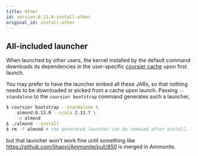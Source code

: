 ```yaml
---
title: Other
id: version-0.13.0-install-other
original_id: install-other
---
```


## All-included launcher

When launched by other users, the kernel installed by the default command
downloads its dependencies in the user-specific [coursier cache](https://get-coursier.io/docs/cache.html#location)
upon first launch.

You may prefer to have the launcher embed all these JARs,
so that nothing needs to be downloaded or picked from a cache upon launch. Passing
`--standalone` to the `coursier bootstrap` command generates such a launcher,
```bash
$ coursier bootstrap --standalone \
    almond:0.13.0 --scala 2.13.7 \
    -o almond
$ ./almond --install
$ rm -f almond # the generated launcher can be removed after install, it copied itself in the kernel installation directory
```
but that launcher won't work fine until something like https://github.com/lihaoyi/Ammonite/pull/850
is merged in Ammonite.

